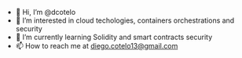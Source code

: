 - 👋 Hi, I’m @dcotelo
- 👀 I’m interested in cloud techologies, containers orchestrations and security
- 🌱 I’m currently learning Solidity and smart contracts security
- 📫 How to reach me at diego.cotelo13@gmail.com

<!---
dcotelo/dcotelo is a ✨ special ✨ repository because its `README.md` (this file) appears on your GitHub profile.
You can click the Preview link to take a look at your changes.
--->
